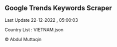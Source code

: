 

## Google Trends Keywords Scraper 
 
Last Update 22-12-2022 , 05:00:03

Country List :
VIETNAM.json



© Abdul Muttaqin 
